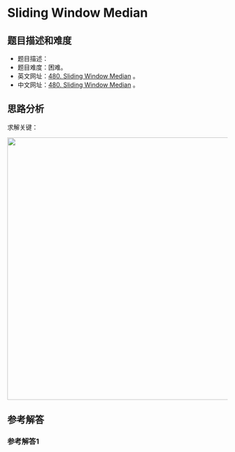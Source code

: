 # Sliding Window Median

## 题目描述和难度
+ 题目描述：
+ 题目难度：困难。
+ 英文网址：[480. Sliding Window Median](https://leetcode.com/problems/sliding-window-median/description/)  。
+ 中文网址：[480. Sliding Window Median](https://leetcode-cn.com/problems/sliding-window-median/description/)  。
## 思路分析
求解关键：

<img src="https://liweiwei1419.github.io/images/leetcode-solution/" width="600">

## 参考解答
### 参考解答1

```java

```